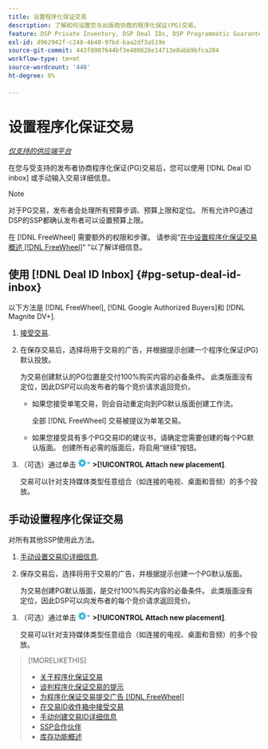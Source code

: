 ```yaml
---
title: 设置程序化保证交易
description: 了解如何设置您与出版商协商的程序化保证(PG)交易。
feature: DSP Private Inventory, DSP Deal IDs, DSP Programmatic Guaranteed Deals
exl-id: d962942f-c248-4b48-97bd-baa2df3a519e
source-git-commit: 443f8907644bf3e480626e14713e8abb9bfca284
workflow-type: tm+mt
source-wordcount: '440'
ht-degree: 0%

---
```


# 设置程序化保证交易

*[仅支持的供应端平台](programmatic-guaranteed-about.md)*

在您与受支持的发布者协商程序化保证(PG)交易后，您可以使用 [!DNL Deal ID inbox] 或手动输入交易详细信息。

>[!NOTE]
>
> 对于PG交易，发布者会处理所有预算步调、预算上限和定位。 所有允许PG通过DSP的SSP都确认发布者可以设置预算上限。
>
> 在 [!DNL FreeWheel] 需要额外的权限和步骤。 请参阅“[在中设置程序化保证交易概述 [!DNL FreeWheel]](freewheel-overview.md)“ ”以了解详细信息。

## 使用 [!DNL Deal ID Inbox] {#pg-setup-deal-id-inbox}

以下方法是 [!DNL FreeWheel], [!DNL Google Authorized Buyers]和 [!DNL Magnite DV+].

1. [接受交易](deal-id-inbox-accept.md).

1. 在保存交易后，选择将用于交易的广告，并根据提示创建一个程序化保证(PG)默认投放。

   为交易创建默认的PG位置是交付100%购买内容的必备条件。 此类版面没有定位，因此DSP可以向发布者的每个竞价请求返回竞价。

   * 如果您接受单笔交易，则会自动重定向到PG默认版面创建工作流。

      全部 [!DNL FreeWheel] 交易被提议为单笔交易。

   * 如果您接受具有多个PG交易ID的建议书，请确定您需要创建的每个PG默认版面。 创建所有必需的版面后，将启用“继续”按钮。

1. （可选）通过单击 ![“选项”菜单](/help/dsp/assets/options-menu.png) **>[!UICONTROL Attach new placement]**.

   交易可以针对支持媒体类型任意组合（如连接的电视、桌面和音频）的多个投放。

## 手动设置程序化保证交易

对所有其他SSP使用此方法。

1. [手动设置交易ID详细信息](deal-id-create.md).

1. 保存交易后，选择将用于交易的广告，并根据提示创建一个PG默认版面。

   为交易创建PG默认版面，是交付100%购买内容的必备条件。 此类版面没有定位，因此DSP可以向发布者的每个竞价请求返回竞价。

1. （可选）通过单击 ![“选项”菜单](/help/dsp/assets/options-menu.png) **>[!UICONTROL Attach new placement]**.

   交易可以针对支持媒体类型任意组合（如连接的电视、桌面和音频）的多个投放。

>[!MORELIKETHIS]
>
>* [关于程序化保证交易](programmatic-guaranteed-about.md)
>* [谈判程序化保证交易的提示](/help/dsp/inventory/programmatic-guaranteed-tips.md)
>* [为程序化保证交易提交广告 [!DNL FreeWheel]](freewheel-submit.md)
>* [在交易ID收件箱中接受交易](deal-id-inbox-accept.md)
>* [手动创建交易ID详细信息](deal-id-create.md)
>* [SSP合作伙伴](ssp-partners.md)
>* [库存功能概述](inventory-overview.md)

